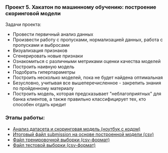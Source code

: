 ### Проект 5. Хакатон по машинному обучению: построение скоринговой модели  

Задачи проекта:    
- Провести первичный анализ данных
- Произвести работу с пропусками, нормализацией данных, работа с пропусками и выбросами
- Визуализация признаков
- Сгенерировать новые признаки
- Ознакомиться с различными метриками оценки качества моделей
- Построить наивную модель
- Подобрать гиперпараметры
- Построить несколько моделей, пока не будет найдена оптимальная
- Безусловно, учитывая все вышеперечисленное - закрепить знания по пройденному материалу
- Построить модель, которая предсказывает "неблагоприятных" для банка клиентов, а также правильно классифицирует тех, кто способен отдать кредит

### Этапы работы:
- [Анализ датасета и скоринговая модель (ноутбук с кодом)](https://github.com/morenaconrosa/SkillFactory/blob/main/Module_05/Pogosyan_Anna_Credit_Scoring.ipynb)
- [Итоговый файл submission на основе построенной модели (csv)](https://github.com/morenaconrosa/SkillFactory/blob/main/Module_05/submission.csv)
- [Файл тренировочной выборки (csv-формат)](https://github.com/morenaconrosa/SkillFactory/blob/main/Module_05/train.csv)
- [Файл тестовой выборки (csv-формат)](https://github.com/morenaconrosa/SkillFactory/blob/main/Module_05/test.csv)
